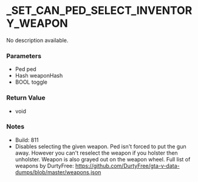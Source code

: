 # _SET_CAN_PED_SELECT_INVENTORY_WEAPON

No description available.

### Parameters
* Ped ped
* Hash weaponHash
* BOOL toggle

### Return Value
* void

### Notes
* Build: 811
* Disables selecting the given weapon. Ped isn't forced to put the gun away. However you can't reselect the weapon if you holster then unholster. Weapon is also grayed out on the weapon wheel.
Full list of weapons by DurtyFree: https://github.com/DurtyFree/gta-v-data-dumps/blob/master/weapons.json

